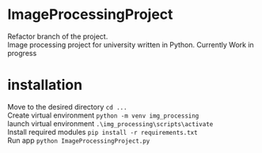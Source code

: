 # ImageProcessingProject
 Refactor branch of the project.  
 Image processing project for university written in Python. 
 Currently Work in progress

# installation
Move to the desired directory `cd ...`  
Create virtual environment `python -m venv img_processing`  
launch virtual environment `.\img_processing\scripts\activate`  
Install required modules `pip install -r requirements.txt`  
Run app `python ImageProcessingProject.py`
